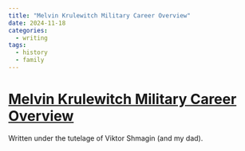 ```yaml
---
title: "Melvin Krulewitch Military Career Overview"
date: 2024-11-18
categories:
  - writing
tags:
  - history
  - family
---
```


# [Melvin Krulewitch Military Career Overview](https://docs.google.com/document/d/1rujMwGg5lQmEBt35XnBoLc8bPuc4V0ap-XJxDMAvIuY/edit?tab=t.0)
Written under the tutelage of Viktor Shmagin (and my dad).
